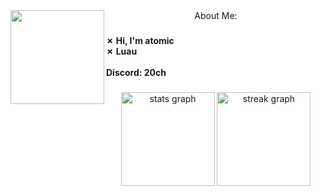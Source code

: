 <div align="center">
  <img src="https://r2.e-z.host/56d6ec39-5d65-4f2e-af30-b11ff764af40/sa2wpp9c.png" height="150" 

<h2 align="left">About Me:</h2>

###

<h4 align="left">✗ Hi, I'm atomic<br>✗ Luau<br><br> Discord: 20ch</h4>

###

<div align="center">
  <img src="https://github-readme-stats.vercel.app/api/?username=20ch&title_color=674fc9&text_color=9f9f9f&show_icons=true&bg_color=00000000&hide_border=true&icon_color=674fc9&hide_title=true&count_private=true"" height="150" alt="stats graph"  />
  <img src="https://streak-stats.demolab.com?user=20ch&locale=en&mode=daily&theme=city_lights&hide_border=false&border_radius=5" height="150" alt="streak graph"  />
</div>

###
